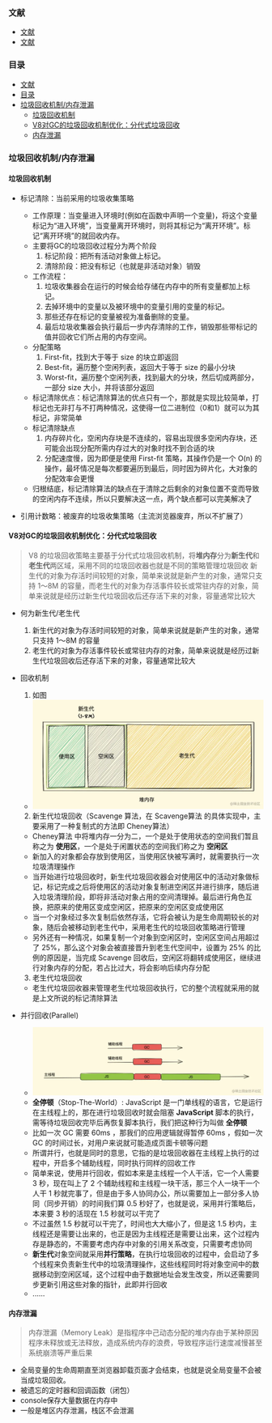 ### 文献
  - [文献](https://juejin.cn/post/6981588276356317214)
  - [文献](https://juejin.cn/post/6844904016325902344#heading-4)

### 目录
- [文献](#文献)
- [目录](#目录)
- [垃圾回收机制/内存泄漏](#垃圾回收机制内存泄漏)
  - [垃圾回收机制](#垃圾回收机制)
  - [V8对GC的垃圾回收机制优化：分代式垃圾回收](#v8对gc的垃圾回收机制优化分代式垃圾回收)
  - [内存泄漏](#内存泄漏)

### 垃圾回收机制/内存泄漏
#### 垃圾回收机制
  - 标记清除：当前采用的垃圾收集策略
    - 工作原理：当变量进入环境时(例如在函数中声明一个变量)，将这个变量标记为“进入环境”，当变量离开环境时，则将其标记为“离开环境”。标记“离开环境”的就回收内存。
    - 主要将GC的垃圾回收过程分为两个阶段
      1. 标记阶段：把所有活动对象做上标记。
      2. 清除阶段：把没有标记（也就是非活动对象）销毁
    - 工作流程：
      1. 垃圾收集器会在运行的时候会给存储在内存中的所有变量都加上标记。
      2. 去掉环境中的变量以及被环境中的变量引用的变量的标记。
      3. 那些还存在标记的变量被视为准备删除的变量。
      4. 最后垃圾收集器会执行最后一步内存清除的工作，销毁那些带标记的值并回收它们所占用的内存空间。
    - 分配策略
      1. First-fit，找到大于等于 size 的块立即返回
      2. Best-fit，遍历整个空闲列表，返回大于等于 size 的最小分块
      3. Worst-fit，遍历整个空闲列表，找到最大的分块，然后切成两部分，一部分 size 大小，并将该部分返回
    - 标记清除优点：标记清除算法的优点只有一个，那就是实现比较简单，打标记也无非打与不打两种情况，这使得一位二进制位（0和1）就可以为其标记，非常简单
    - 标记清除缺点
      1. 内存碎片化，空闲内存块是不连续的，容易出现很多空闲内存块，还可能会出现分配所需内存过大的对象时找不到合适的块
      2. 分配速度慢，因为即便是使用 First-fit 策略，其操作仍是一个 O(n) 的操作，最坏情况是每次都要遍历到最后，同时因为碎片化，大对象的分配效率会更慢
    - 归根结底，标记清除算法的缺点在于清除之后剩余的对象位置不变而导致的空闲内存不连续，所以只要解决这一点，两个缺点都可以完美解决了

  - 引用计数略：被废弃的垃圾收集策略（主流浏览器废弃，所以不扩展了）
#### V8对GC的垃圾回收机制优化：分代式垃圾回收
  > V8 的垃圾回收策略主要基于分代式垃圾回收机制，将**堆内存**分为**新生代**和**老生代**两区域，采用不同的垃圾回收器也就是不同的策略管理垃圾回收
  > 新生代的对象为存活时间较短的对象，简单来说就是新产生的对象，通常只支持 1～8M 的容量，而老生代的对象为存活事件较长或常驻内存的对象，简单来说就是经历过新生代垃圾回收后还存活下来的对象，容量通常比较大
  - 何为新生代/老生代
    1. 新生代的对象为存活时间较短的对象，简单来说就是新产生的对象，通常只支持 1～8M 的容量
    2. 老生代的对象为存活事件较长或常驻内存的对象，简单来说就是经历过新生代垃圾回收后还存活下来的对象，容量通常比较大
  - 回收机制
    1. 如图
      - ![图片](https://github.com/ReMirror0815/Library/blob/master/Javascript/images/image.png)
    2. 新生代垃圾回收（Scavenge 算法，在 Scavenge算法 的具体实现中，主要采用了一种复制式的方法即 Cheney算法）
      - Cheney算法 中将堆内存一分为二，一个是处于使用状态的空间我们暂且称之为 **使用区**，一个是处于闲置状态的空间我们称之为 **空闲区**
      - 新加入的对象都会存放到使用区，当使用区快被写满时，就需要执行一次垃圾清理操作
      - 当开始进行垃圾回收时，新生代垃圾回收器会对使用区中的活动对象做标记，标记完成之后将使用区的活动对象复制进空闲区并进行排序，随后进入垃圾清理阶段，即将非活动对象占用的空间清理掉。最后进行角色互换，把原来的使用区变成空闲区，把原来的空闲区变成使用区
      - 当一个对象经过多次复制后依然存活，它将会被认为是生命周期较长的对象，随后会被移动到老生代中，采用老生代的垃圾回收策略进行管理
      - 另外还有一种情况，如果复制一个对象到空闲区时，空闲区空间占用超过了 25%，那么这个对象会被直接晋升到老生代空间中，设置为 25% 的比例的原因是，当完成 Scavenge 回收后，空闲区将翻转成使用区，继续进行对象内存的分配，若占比过大，将会影响后续内存分配
    3. 老生代垃圾回收
      - 老生代垃圾回收器来管理老生代垃圾回收执行，它的整个流程就采用的就是上文所说的标记清除算法
  
  - 并行回收(Parallel) 
    - ![图片](https://github.com/ReMirror0815/Library/blob/master/Javascript/images/image2.png)
    - **全停顿**（Stop-The-World）: JavaScript 是一门单线程的语言，它是运行在主线程上的，那在进行垃圾回收时就会阻塞 **JavaScript** 脚本的执行，需等待垃圾回收完毕后再恢复脚本执行，我们把这种行为叫做 **全停顿**
    - 比如一次 GC 需要 60ms ，那我们的应用逻辑就得暂停 60ms ，假如一次 GC 的时间过长，对用户来说就可能造成页面卡顿等问题
    - 所谓并行，也就是同时的意思，它指的是垃圾回收器在主线程上执行的过程中，开启多个辅助线程，同时执行同样的回收工作
    - 简单来说，使用并行回收，假如本来是主线程一个人干活，它一个人需要 3 秒，现在叫上了 2 个辅助线程和主线程一块干活，那三个人一块干一个人干 1 秒就完事了，但是由于多人协同办公，所以需要加上一部分多人协同（同步开销）的时间我们算 0.5 秒好了，也就是说，采用并行策略后，本来要 3 秒的活现在 1.5 秒就可以干完了
    - 不过虽然 1.5 秒就可以干完了，时间也大大缩小了，但是这 1.5 秒内，主线程还是需要让出来的，也正是因为主线程还是需要让出来，这个过程内存是静态的，不需要考虑内存中对象的引用关系改变，只需要考虑协同
    - **新生代**对象空间就采用**并行策略**，在执行垃圾回收的过程中，会启动了多个线程来负责新生代中的垃圾清理操作，这些线程同时将对象空间中的数据移动到空闲区域，这个过程中由于数据地址会发生改变，所以还需要同步更新引用这些对象的指针，此即并行回收
    - ......

#### 内存泄漏
  > 内存泄漏（Memory Leak）是指程序中己动态分配的堆内存由于某种原因程序未释放或无法释放，造成系统内存的浪费，导致程序运行速度减慢甚至系统崩溃等严重后果
  - 全局变量的生命周期直至浏览器卸载页面才会结束，也就是说全局变量不会被当成垃圾回收。
  - 被遗忘的定时器和回调函数（闭包）
  - console保存大量数据在内存中
  - 一般是堆区内存泄漏，栈区不会泄漏